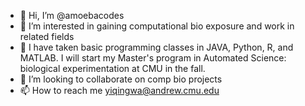 - 👋 Hi, I’m @amoebacodes
- 👀 I’m interested in gaining computational bio exposure and work in related fields
- 🌱 I have taken basic programming classes in JAVA, Python, R, and MATLAB. 
     I will start my Master's program in Automated Science: biological experimentation at CMU in the fall.
- 💞️ I’m looking to collaborate on comp bio projects
- 📫 How to reach me yiqingwa@andrew.cmu.edu

<!---
amoebacodes/amoebacodes is a ✨ special ✨ repository because its `README.md` (this file) appears on your GitHub profile.
You can click the Preview link to take a look at your changes.
--->
